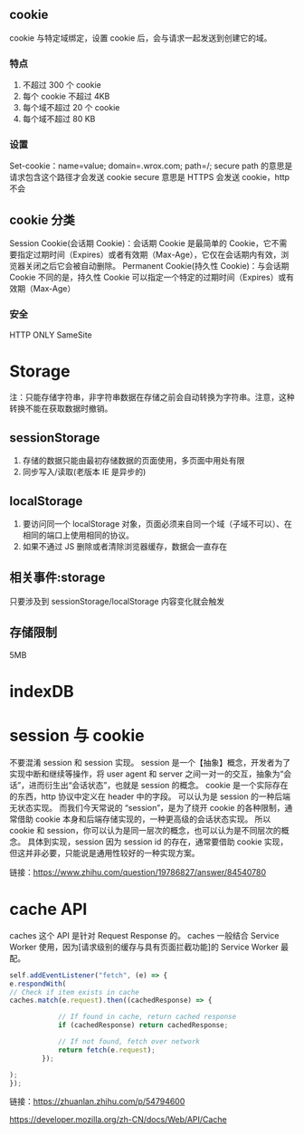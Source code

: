 <!-- @format -->

## cookie

cookie 与特定域绑定，设置 cookie 后，会与请求一起发送到创建它的域。

### 特点

1. 不超过 300 个 cookie
2. 每个 cookie 不超过 4KB
3. 每个域不超过 20 个 cookie
4. 每个域不超过 80 KB

### 设置

Set-cookie：name=value; domain=.wrox.com; path=/; secure
path 的意思是请求包含这个路径才会发送 cookie
secure 意思是 HTTPS 会发送 cookie，http 不会

## cookie 分类

Session Cookie(会话期 Cookie)：会话期 Cookie 是最简单的 Cookie，它不需要指定过期时间（Expires）或者有效期（Max-Age），它仅在会话期内有效，浏览器关闭之后它会被自动删除。
Permanent Cookie(持久性 Cookie)：与会话期 Cookie 不同的是，持久性 Cookie 可以指定一个特定的过期时间（Expires）或有效期（Max-Age）

### 安全

HTTP ONLY
SameSite

# Storage

注：只能存储字符串，非字符串数据在存储之前会自动转换为字符串。注意，这种转换不能在获取数据时撤销。

## sessionStorage

1. 存储的数据只能由最初存储数据的页面使用，多页面中用处有限
2. 同步写入/读取(老版本 IE 是异步的)

## localStorage

1. 要访问同一个 localStorage 对象，页面必须来自同一个域（子域不可以）、在相同的端口上使用相同的协议。
2. 如果不通过 JS 删除或者清除浏览器缓存，数据会一直存在

## 相关事件:storage

只要涉及到 sessionStorage/localStorage 内容变化就会触发

## 存储限制

5MB

# indexDB

# session 与 cookie

不要混淆 session 和 session 实现。
session 是一个【抽象】概念，开发者为了实现中断和继续等操作，将 user agent 和 server 之间一对一的交互，抽象为“会话”，进而衍生出“会话状态”，也就是 session 的概念。
cookie 是一个实际存在的东西，http 协议中定义在 header 中的字段。
可以认为是 session 的一种后端无状态实现。
而我们今天常说的 “session”，是为了绕开 cookie 的各种限制，通常借助 cookie 本身和后端存储实现的，一种更高级的会话状态实现。
所以 cookie 和 session，你可以认为是同一层次的概念，也可以认为是不同层次的概念。
具体到实现，session 因为 session id 的存在，通常要借助 cookie 实现，但这并非必要，只能说是通用性较好的一种实现方案。

链接：https://www.zhihu.com/question/19786827/answer/84540780

# cache API

caches 这个 API 是针对 Request Response 的。
caches 一般结合 Service Worker 使用，因为[请求级别的缓存与具有页面拦截功能]的 Service Worker 最配。

```javascript
self.addEventListener("fetch", (e) => {
e.respondWith(
// Check if item exists in cache
caches.match(e.request).then((cachedResponse) => {

            // If found in cache, return cached response
            if (cachedResponse) return cachedResponse;

            // If not found, fetch over network
            return fetch(e.request);
        });

);
});
```

链接：https://zhuanlan.zhihu.com/p/54794600

https://developer.mozilla.org/zh-CN/docs/Web/API/Cache
